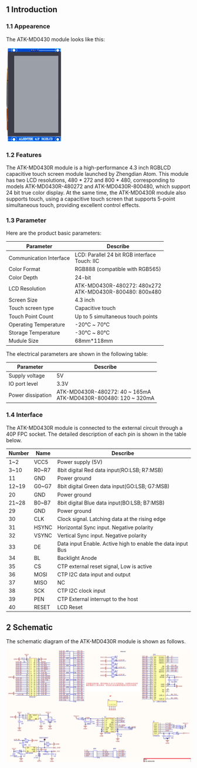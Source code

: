 ## 1 Introduction

### 1.1 Appearence

The ATK-MD0430 module looks like this:

<img src="1_docs/3_figures/01_ATK_MD0430_Module.png" style="zoom:25%;" />

### 1.2 Features

The ATK-MD0430R module is a high-performance 4.3 inch RGBLCD capacitive touch screen module launched by Zhengdian Atom. This module has two LCD resolutions, 480 * 272 and 800 * 480, corresponding to models ATK-MD0430R-480272 and ATK-MD0430R-800480, which support 24 bit true color display. At the same time, the ATK-MD0430R module also supports touch, using a capacitive touch screen that supports 5-point simultaneous touch, providing excellent control effects.

### 1.3 Parameter

Here are the product basic parameters:

| Parameter               | Describe                                                     |
| ----------------------- | ------------------------------------------------------------ |
| Communication Interface | LCD: Parallel 24 bit RGB interface<br/>Touch: IIC            |
| Color Format            | RGB888 (compatible with RGB565)                              |
| Color Depth             | 24-bit                                                       |
| LCD Resolution          | ATK-MD0430R-480272: 480x272<br />ATK-MD0430R-800480: 800x480 |
| Screen Size             | 4.3 inch                                                     |
| Touch screen type       | Capacitive touch                                             |
| Touch Point Count       | Up to 5 simultaneous touch points                            |
| Operating Temperature   | -20℃ ~ 70℃                                                   |
| Storage Temperature     | -30℃ ~ 80℃                                                   |
| Mudule Size             | 68mm*118mm                                                   |

The electrical parameters are shown in the following table:

| Parameter         | Describe                                                     |
| ----------------- | ------------------------------------------------------------ |
| Supply voltage    | 5V                                                           |
| IO port level     | 3.3V                                                         |
| Power dissipation | ATK-MD0430R-480272: 40 ~ 165mA<br />ATK-MD0430R-800480: 120 ~ 320mA |

### 1.4 Interface

The ATK-MD0430R module is connected to the external circuit through a 40P FPC socket. The detailed description of each pin is shown in the table below.

| Number | Name  | Describe                                                    |
| ------ | ----- | ----------------------------------------------------------- |
| 1~2    | VCC5  | Power supply (5V)                                           |
| 3~10   | R0~R7 | 8bit digital Red data input(RO:LSB; R7:MSB)                 |
| 11     | GND   | Power ground                                                |
| 12~19  | G0~G7 | 8bit digital Green data input(GO:LSB; G7:MSB)               |
| 20     | GND   | Power ground                                                |
| 21~28  | B0~B7 | 8bit digital Blue data input(BO:LSB; B7:MSB)                |
| 29     | GND   | Power ground                                                |
| 30     | CLK   | Clock signal. Latching data at the rising edge              |
| 31     | HSYNC | Horizontal Sync input. Negative polarity                    |
| 32     | VSYNC | Vertical Sync input. Negative polarity                      |
| 33     | DE    | Data input Enable. Active high to enable the data input Bus |
| 34     | BL    | Backlight Anode                                             |
| 35     | CS    | CTP external reset signal, Low is active                    |
| 36     | MOSI  | CTP I2C data input and output                               |
| 37     | MISO  | NC                                                          |
| 38     | SCK   | CTP I2C clock input                                         |
| 39     | PEN   | CTP External interrupt to the host                          |
| 40     | RESET | LCD Reset                                                   |

## 2 Schematic

The schematic diagram of the ATK-MD0430R module is shown as follows.

![](1_docs/3_figures/02_ATK_MD0430_SCH.png)
